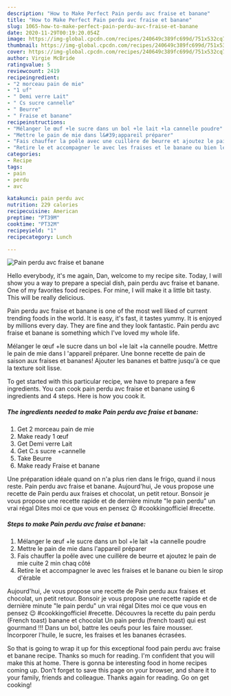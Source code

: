 ```yaml
---
description: "How to Make Perfect Pain perdu avc fraise et banane"
title: "How to Make Perfect Pain perdu avc fraise et banane"
slug: 1065-how-to-make-perfect-pain-perdu-avc-fraise-et-banane
date: 2020-11-29T00:19:20.054Z
image: https://img-global.cpcdn.com/recipes/240649c389fc699d/751x532cq70/pain-perdu-avc-fraise-et-banane-photo-principale-de-la-recette.jpg
thumbnail: https://img-global.cpcdn.com/recipes/240649c389fc699d/751x532cq70/pain-perdu-avc-fraise-et-banane-photo-principale-de-la-recette.jpg
cover: https://img-global.cpcdn.com/recipes/240649c389fc699d/751x532cq70/pain-perdu-avc-fraise-et-banane-photo-principale-de-la-recette.jpg
author: Virgie McBride
ratingvalue: 5
reviewcount: 2419
recipeingredient:
- "2 morceau pain de mie"
- "1 uf"
- " Demi verre Lait"
- " Cs sucre cannelle"
- " Beurre"
- " Fraise et banane"
recipeinstructions:
- "Mélanger le œuf +le sucre dans un bol +le lait +la cannelle poudre"
- "Mettre le pain de mie dans l&#39;appareil préparer"
- "Fais chauffer la poêle avec une cuillère de beurre et ajoutez le pain de mie cuite 2 min chaq côté"
- "Retire le et accompagner le avec les fraises et le banane ou bien le sirop d&#39;érable"
categories:
- Recipe
tags:
- pain
- perdu
- avc

katakunci: pain perdu avc 
nutrition: 229 calories
recipecuisine: American
preptime: "PT39M"
cooktime: "PT32M"
recipeyield: "1"
recipecategory: Lunch

---
```



![Pain perdu avc fraise et banane](https://img-global.cpcdn.com/recipes/240649c389fc699d/751x532cq70/pain-perdu-avc-fraise-et-banane-photo-principale-de-la-recette.jpg)

Hello everybody, it's me again, Dan, welcome to my recipe site. Today, I will show you a way to prepare a special dish, pain perdu avc fraise et banane. One of my favorites food recipes. For mine, I will make it a little bit tasty. This will be really delicious.

Pain perdu avc fraise et banane is one of the most well liked of current trending foods in the world. It is easy, it's fast, it tastes yummy. It is enjoyed by millions every day. They are fine and they look fantastic. Pain perdu avc fraise et banane is something which I've loved my whole life.

Mélanger le œuf +le sucre dans un bol +le lait +la cannelle poudre. Mettre le pain de mie dans l &#39;appareil préparer. Une bonne recette de pain de saison aux fraises et bananes! Ajouter les bananes et battre jusqu&#39;à ce que la texture soit lisse.


To get started with this particular recipe, we have to prepare a few ingredients. You can cook pain perdu avc fraise et banane using 6 ingredients and 4 steps. Here is how you cook it.

<!--inarticleads1-->

##### The ingredients needed to make Pain perdu avc fraise et banane:

1. Get 2 morceau pain de mie
1. Make ready 1 œuf
1. Get  Demi verre Lait
1. Get  C.s sucre +cannelle
1. Take  Beurre
1. Make ready  Fraise et banane


Une préparation idéale quand on n&#39;a plus rien dans le frigo, quand il nous reste. Pain perdu avc fraise et banane. Aujourd&#39;hui, Je vous propose une recette de Pain perdu aux fraises et chocolat, un petit retour. Bonsoir je vous propose une recette rapide et de dernière minute &#34;le pain perdu&#34; un vrai régal Dites moi ce que vous en pensez 😉 #cookkingofficiel #recette. 

<!--inarticleads2-->

##### Steps to make Pain perdu avc fraise et banane:

1. Mélanger le œuf +le sucre dans un bol +le lait +la cannelle poudre
1. Mettre le pain de mie dans l&#39;appareil préparer
1. Fais chauffer la poêle avec une cuillère de beurre et ajoutez le pain de mie cuite 2 min chaq côté
1. Retire le et accompagner le avec les fraises et le banane ou bien le sirop d&#39;érable


Aujourd&#39;hui, Je vous propose une recette de Pain perdu aux fraises et chocolat, un petit retour. Bonsoir je vous propose une recette rapide et de dernière minute &#34;le pain perdu&#34; un vrai régal Dites moi ce que vous en pensez 😉 #cookkingofficiel #recette. Découvres la recette du pain perdu (French toast) banane et chocolat Un pain perdu (french toast) qui est gourmand !!! Dans un bol, battre les oeufs pour les faire mousser. Incorporer l&#39;huile, le sucre, les fraises et les bananes écrasées. 

So that is going to wrap it up for this exceptional food pain perdu avc fraise et banane recipe. Thanks so much for reading. I'm confident that you will make this at home. There is gonna be interesting food in home recipes coming up. Don't forget to save this page on your browser, and share it to your family, friends and colleague. Thanks again for reading. Go on get cooking!
